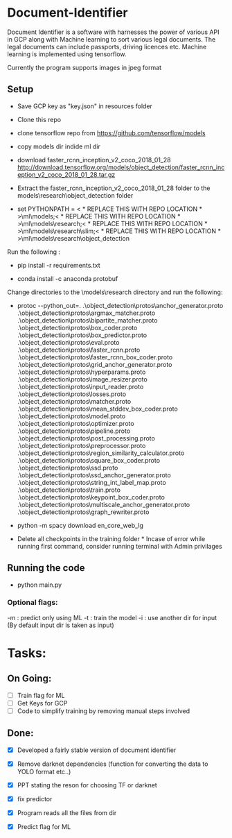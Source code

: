 # Document-Identifier
Document Identifier is a software with harnesses the power of various API in GCP along with Machine learning to sort various legal documents. The legal documents can include passports, driving licences etc.
Machine learning is implemented using tensorflow.




Currently the program supports images in jpeg format

## Setup

* Save GCP key as "key.json" in resources folder

* Clone this repo

* clone tensorflow repo from  https://github.com/tensorflow/models 

* copy models dir indide ml dir

* download faster_rcnn_inception_v2_coco_2018_01_28 http://download.tensorflow.org/models/object_detection/faster_rcnn_inception_v2_coco_2018_01_28.tar.gz

* Extract the faster_rcnn_inception_v2_coco_2018_01_28 folder to the models\research\object_detection folder

* set PYTHONPATH = < * REPLACE THIS WITH REPO LOCATION * >\ml\models;< * REPLACE THIS WITH REPO LOCATION * >\ml\models\research;< * REPLACE THIS WITH REPO LOCATION * >\ml\models\research\slim;< * REPLACE THIS WITH REPO LOCATION * >\ml\models\research\object_detection


Run the following :
* pip install -r requirements.txt

* conda install -c anaconda protobuf

Change directories to the \models\research directory and run the following:
* protoc --python_out=. .\object_detection\protos\anchor_generator.proto .\object_detection\protos\argmax_matcher.proto .\object_detection\protos\bipartite_matcher.proto .\object_detection\protos\box_coder.proto .\object_detection\protos\box_predictor.proto .\object_detection\protos\eval.proto .\object_detection\protos\faster_rcnn.proto .\object_detection\protos\faster_rcnn_box_coder.proto .\object_detection\protos\grid_anchor_generator.proto .\object_detection\protos\hyperparams.proto .\object_detection\protos\image_resizer.proto .\object_detection\protos\input_reader.proto .\object_detection\protos\losses.proto .\object_detection\protos\matcher.proto .\object_detection\protos\mean_stddev_box_coder.proto .\object_detection\protos\model.proto .\object_detection\protos\optimizer.proto .\object_detection\protos\pipeline.proto .\object_detection\protos\post_processing.proto .\object_detection\protos\preprocessor.proto .\object_detection\protos\region_similarity_calculator.proto .\object_detection\protos\square_box_coder.proto .\object_detection\protos\ssd.proto .\object_detection\protos\ssd_anchor_generator.proto .\object_detection\protos\string_int_label_map.proto .\object_detection\protos\train.proto .\object_detection\protos\keypoint_box_coder.proto .\object_detection\protos\multiscale_anchor_generator.proto .\object_detection\protos\graph_rewriter.proto

* python -m spacy download en_core_web_lg

* Delete all checkpoints in the training folder *
Incase of error while running first command, consider running terminal with Admin privilages

## Running the code

* python main.py

### Optional flags:

-m : predict only using ML 
-t : train the model
-i : use another dir for input (By default input dir is taken as input)


# Tasks:

## On Going:
- [ ] Train flag for ML
- [ ] Get Keys for GCP 
- [ ] Code to simplify training by removing manual steps involved

## Done:
- [x] Developed a fairly stable version of document identifier
- [x] Remove darknet dependencies (function for converting the data to YOLO format etc..) 
- [x] PPT stating the reson for choosing TF or darknet
- [X] fix predictor
- [X] Program reads all the files from dir 
- [X] Predict flag for ML

